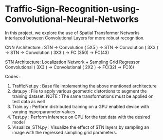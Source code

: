 <h1>Traffic-Sign-Recognition-using-Convolutional-Neural-Networks</h1>
In this project, we explore the use of Spatial Transformer Networks interlaced between Convolutional Layers for more robust recognition.

CNN Architecture : 
STN -> Convolution ( 5X5 ) -> STN -> Convolution ( 3X3 ) -> STN -> Convolution ( 3X3 ) -> FC (350) -> FC(43)

STN Architecture: 
Localization Network + Sampling Grid Regressor
Convolutional ( 3X3 ) -> Convolutional ( 2X2 ) -> FC(32) -> FC(6)

Codes :
1. TrafficNet.py : Base file implementing the above mentioned architecture
2. data.py : File to apply various geometric distortions to augment the training dataset. NOTE : The same transformations must be applied on test data as well 
3. Train.py : Perform distributed training on a GPU enabled device with varying hyperparameter values
4. Test.py : Perform inference on CPU for the test data with the desired model
5. Visualize_STN.py : Visualize the effect of STN layers by sampling an image with the regressed sampling grid parameters.
